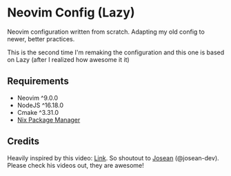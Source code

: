 # Neovim Config (Lazy)

Neovim configuration written from scratch. 
Adapting my old config to newer, better practices.

This is the second time I'm remaking the configuration and this one is based on Lazy (after I realized how awesome it it)

## Requirements

- Neovim ^9.0.0
- NodeJS ^16.18.0
- Cmake ^3.31.0
- [Nix Package Manager](https://nixos.org/download/#nix-quick-install)

## Credits

Heavily inspired by this video: [Link](https://youtu.be/vdn_pKJUda8). 
So shoutout to [Josean](https://www.youtube.com/@joseanmartinez) (@josean-dev). 
Please check his videos out, they are awesome!
